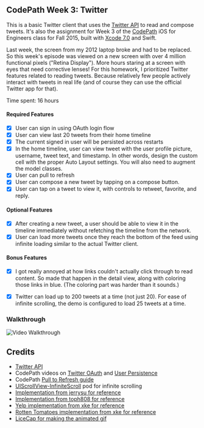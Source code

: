 ## CodePath Week 3: Twitter

This is a basic Twitter client that uses the [Twitter API](https://apps.twitter.com/) to read and compose tweets. It's also the assignment for Week 3 of the [CodePath](http://www.codepath.com) iOS for Engineers class for Fall 2015, built with [Xcode 7.0](https://developer.apple.com/xcode/download/) and Swift. 

Last week, the screen from my 2012 laptop broke and had to be replaced. So this week's episode was viewed on a new screen with over 4 million functional pixels ("Retina Display"). More hours staring at a screen with eyes that need corrective lenses! For this homework, I prioritized Twitter features related to reading tweets. Because relatively few people actively interact with tweets in real life (and of course they can use the official Twitter app for that).

Time spent: 16 hours

#### Required Features

- [X] User can sign in using OAuth login flow
- [X] User can view last 20 tweets from their home timeline
- [X] The current signed in user will be persisted across restarts
- [X] In the home timeline, user can view tweet with the user profile picture, username, tweet text, and timestamp.  In other words, design the custom cell with the proper Auto Layout settings.  You will also need to augment the model classes.
- [X] User can pull to refresh
- [X] User can compose a new tweet by tapping on a compose button.
- [X] User can tap on a tweet to view it, with controls to retweet, favorite, and reply.

#### Optional Features

- [X] After creating a new tweet, a user should be able to view it in the timeline immediately without refetching the timeline from the network.
- [X] User can load more tweets once they reach the bottom of the feed using infinite loading similar to the actual Twitter client.

#### Bonus Features

- [X] I got really annoyed at how links couldn't actually click through to read content. So made that happen in the detail view, along with coloring those links in blue. (The coloring part was harder than it sounds.)
- [X] Twitter can load up to 200 tweets at a time (not just 20). For ease of infinite scrolling, the demo is configured to load 25 tweets at a time.


### Walkthrough

![Video Walkthrough](TwitterAnimated.gif)

Credits
---------
* [Twitter API](https://apps.twitter.com/)
* CodePath videos on [Twitter OAuth](https://vimeo.com/107295686) and [User Persistence](https://vimeo.com/107319225)
* CodePath [Pull to Refresh guide](https://guides.codepath.com/ios/Table-View-Guide#implementing-pull-to-refresh-with-uirefreshcontrol)
* [UIScrollView-InfiniteScroll](https://github.com/pronebird/UIScrollView-InfiniteScroll) pod for infinite scrolling
* [Implementation from jerrysu for reference](https://github.com/jerrysu/CodePath-Twitter)
* [Implementation from toph808 for reference](https://github.com/toph808/twitter)
* [Yelp implementation from xke for reference](https://github.com/xke/Yelp)
* [Rotten Tomatoes implementation from xke for reference](https://github.com/xke/Rotten-Tomatoes/)
* [LiceCap for making the animated gif](http://www.cockos.com/licecap/)
